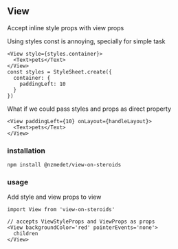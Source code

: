 ## View

Accept inline style props with view props


Using styles const is annoying, specially for simple task
```
<View style={styles.container}>
  <Text>pets</Text>
</View>
const styles = StyleSheet.create({
  container: {
    paddingLeft: 10
  }
})
```

What if we could pass styles and props as direct property
```
<View paddingLeft={10} onLayout={handleLayout}>
  <Text>pets</Text>
</View>
```

### installation
```
npm install @nzmedet/view-on-steroids
```

### usage
Add style and view props to view
```
import View from 'view-on-steroids'

// accepts ViewStyleProps and ViewProps as props
<View backgroundColor='red' pointerEvents='none'>
  children
</View>

```
